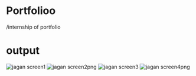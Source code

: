 # Portfolioo
/internship of portfolio
# output
![jagan screen1](https://github.com/Jagan8978/Portfolioo/assets/169258445/53365c23-38b4-4f27-a61b-59964e4022f9)
![jagan screen2png](https://github.com/Jagan8978/Portfolioo/assets/169258445/86ab854b-63b6-4c77-baf4-35a4e1f2ed07)
![jagan screen3](https://github.com/Jagan8978/Portfolioo/assets/169258445/86ff48b7-76ec-4895-bb67-dfbb19681eb6)
![jagan screen4png](https://github.com/Jagan8978/Portfolioo/assets/169258445/c1c138b9-7189-453e-aaad-38a3e80e832a)
